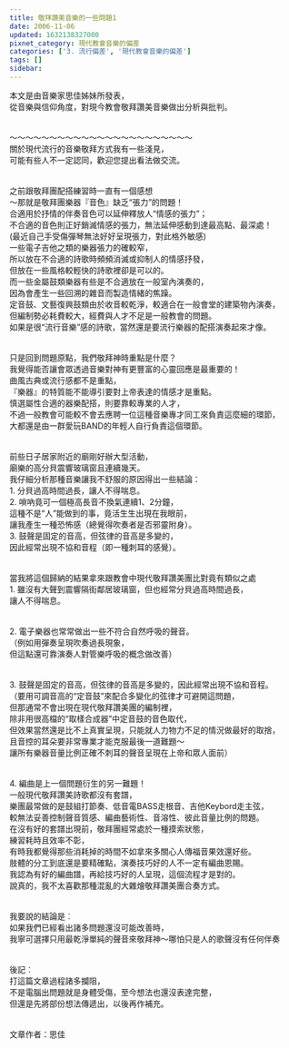 ```yaml
---
title: 敬拜讚美音樂的一些問題1
date: 2006-11-06
updated: 1632138327000
pixnet_category: 現代教會音樂的偏差
categories: ['3. 流行偏差', '現代教會音樂的偏差']
tags: []
sidebar: 
---
```


<div>本文是由音樂家思佳姊妹所發表，</div>
<div>從音樂與信仰角度，對現今教會敬拜讚美音樂做出分析與批判。</div>
<div> </div>
<div> </div>
<div>～～～～～～～～～～～～～～～～～～～～～～～</div>
<div>關於現代流行的音樂敬拜方式我有一些淺見，</div>
<div>可能有些人不一定認同，歡迎您提出看法做交流。</div>
<div> </div>
<div> </div>
<div>之前跟敬拜團配搭練習時一直有一個感想</div>
<div>～那就是敬拜團樂器『音色』缺乏“張力”的問題！</div>
<div>合適用於抒情的伴奏音色可以延伸釋放人“情感的張力”；</div>
<div>不合適的音色則正好銷滅情感的張力，無法延伸感動到達最高點、最深處！</div>
<div>(最近自己手受傷彈琴無法好好呈現張力，對此格外敏感)</div>
<div>一些電子吉他之類的樂器張力的確較窄，</div>
<div>所以放在不合適的詩歌時頻頻消滅或抑制人的情感抒發，</div>
<div>但放在一些風格較輕快的詩歌裡卻是可以的。</div>
<div>而一些金屬鼓類樂器有些是不合適放在一般室內演奏的，</div>
<div>因為會產生一些回溯的雜音而製造情緒的焦躁。</div>
<div>定音鼓、文藝復興鼓類由於收音較乾淨，較適合在一般會堂的建築物內演奏，</div>
<div>但編制勢必耗費較大，經費與人才不足是一般教會的問題。</div>
<div>如果是很“流行音樂”感的詩歌，當然還是要流行樂器的配搭演奏起來才像。</div>
<div> </div>
<div> </div>
<div>只是回到問題原點，我們敬拜神時重點是什麼？</div>
<div>我覺得能否讓會眾透過音樂對神有更豐富的心靈回應是最重要的！</div>
<div>曲風古典或流行感都不是重點，</div>
<div>『樂器』的特質能不能導引要對上帝表達的情感才是重點。</div>
<div>慎選屬性合適的器樂配搭，則要靠較專業的人才，</div>
<div>不過一般教會可能較不會去應聘一位這種音樂專才同工來負責這麼細的環節，</div>
<div>大都還是由一群愛玩BAND的年輕人自行負責這個環節。</div>
<div> </div>
<div> </div>
<div>前些日子居家附近的廟剛好辦大型活動，</div>
<div>廟樂的高分貝震響玻璃窗且連續幾天。</div>
<div>我仔細分析那種音樂讓我不舒服的原因得出一些結論：</div>
<div>1. 分貝過高時間過長，讓人不得喘息。</div>
<div>2. 嗩吶竟可一個極高長音不換氣連續1、2分鐘，</div>
<div>這種不是“人”能做到的事，竟活生生出現在我眼前，</div>
<div>讓我產生一種恐怖感（總覺得吹奏者是否邪靈附身）。</div>
<div>3. 鼓聲是固定的音高，但弦律的音高是多變的，</div>
<div>因此經常出現不協和音程（即一種刺耳的感覺）。</div>
<div> </div>
<div> </div>
<div>當我將這個歸納的結果拿來跟教會中現代敬拜讚美團比對竟有類似之處</div>
<div>1.<span style="white-space:pre"> </span>雖沒有大聲到震響隔街鄰居玻璃窗，但也經常分貝過高時間過長，</div>
<div>讓人不得喘息。</div>
<div> </div>
<div> </div>
<div>2.<span style="white-space:pre"> </span>電子樂器也常常做出一些不符合自然呼吸的聲音。</div>
<div>（例如用彈奏呈現吹奏過長現象，</div>
<div>但這點還可靠演奏人對管樂呼吸的概念做改善）</div>
<div> </div>
<div> </div>
<div>3. 鼓聲是固定的音高，但弦律的音高是多變的，因此經常出現不協和音程。</div>
<div>（要用可調音高的“定音鼓”來配合多變化的弦律才可避開這問題，</div>
<div>但那通常不會出現在現代敬拜讚美團的編制裡，</div>
<div>除非用很高檔的“取樣合成器”中定音鼓的音色取代，</div>
<div>但效果當然還是比不上真實呈現，只能就人力物力不足的情況做最好的取捨，</div>
<div>且音控的耳朵要非常專業才能克服最後一道難題～</div>
<div>讓所有樂器音量比例正確不刺耳的聲音呈現在上帝和眾人面前）</div>
<div> </div>
<div> </div>
<div>4. 編曲是上一個問題衍生的另一難題！</div>
<div>一般現代敬拜讚美詩歌都沒有套譜，</div>
<div>樂團最常做的是鼓組打節奏、低音電BASS走根音、吉他Keybord走主弦，</div>
<div>較無法妥善控制聲音質感、編曲藝術性、音溶性、彼此音量比例的問題。</div>
<div>在沒有好的套譜出現前，敬拜團經常處於一種摸索狀態，</div>
<div>練習耗時且效率不彰，</div>
<div>有時我都覺得那些消耗掉的時間不如拿來多關心人傳福音果效還好些。</div>
<div>肢體的分工到底還是要精確點，演奏技巧好的人不一定有編曲恩賜。</div>
<div>我認為有好的編曲譜，再給技巧好的人呈現，這個流程才是對的。</div>
<div>說真的，我不太喜歡那種混亂的大雜燴敬拜讚美團合奏方式。</div>
<div> </div>
<div> </div>
<div>我要說的結論是︰</div>
<div>如果我們已經看出諸多問題還沒可能改善時，</div>
<div>我寧可選擇只用最乾淨單純的聲音來敬拜神～哪怕只是人的歌聲沒有任何伴奏</div>
<div> </div>
<div> </div>
<div>後記︰</div>
<div>打這篇文章過程諸多攔阻，</div>
<div>不是電腦出問題就是身體受傷，至今想法也還沒表達完整，</div>
<div>但還是先將部份想法傳遞出，以後再作補充。</div>
<div> </div>
<div> </div>
<div>文章作者：思佳</div>
<div> </div>

